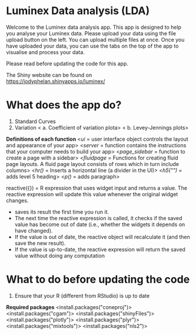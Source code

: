 # Luminex Data analysis (LDA)

Welcome to the Luminex data analysis app. This app is designed to help you analyse your Luminex data. Please upload your data using the file upload button on the left. You can upload multiple files at once. Once you have uploaded your data, you can use the tabs on the top of the app to visualise and process your data.

Please read before updating the code for this app.

The Shiny website can be found on https://jodyphelan.shinyapps.io/luminex/


# What does the app do?
1. Standard Curves
2. Variation
<  a. Coefficient of variation plota>
<  b. Levey-Jennings plots>


**Definitions of each function**
<*ui* = user interface object controls the layout and appearance of your app>
<*server* = function contains the instructions that your computer needs to build your app>
<*page_sidebar* = function to create a page with a sidebar>
<*fluidpage* = Functions for creating fluid page layouts. A fluid page layout consists of rows which in turn include columns>
<*hr()* = Inserts a horizontal line (a divider in the UI)>
<*h5("")* = adds level 5 heading>
<*p()* = adds paragraph>

reactive({}) = R expression that uses widget input and returns a value. The reactive expression will update this value whenever the original widget changes.
- saves its result the first time you run it.
- The next time the reactive expression is called, it checks if the saved value has become out of date (i.e., whether the widgets it depends on have changed).
- If the value is out of date, the reactive object will recalculate it (and then save the new result).
- If the value is up-to-date, the reactive expression will return the saved value without doing any computation

# What to do before updating the code
1. Ensure that your R (different from RStudio) is up to date

**Required packages**
<install.packages("coneproj")>
<install.packages("cgam")>
<install.packages("shinyFiles")>
<install.packages("plotly")>
<install.packages("plyr")>
<install.packages("mixtools")>
<install.packages("nls2")>
